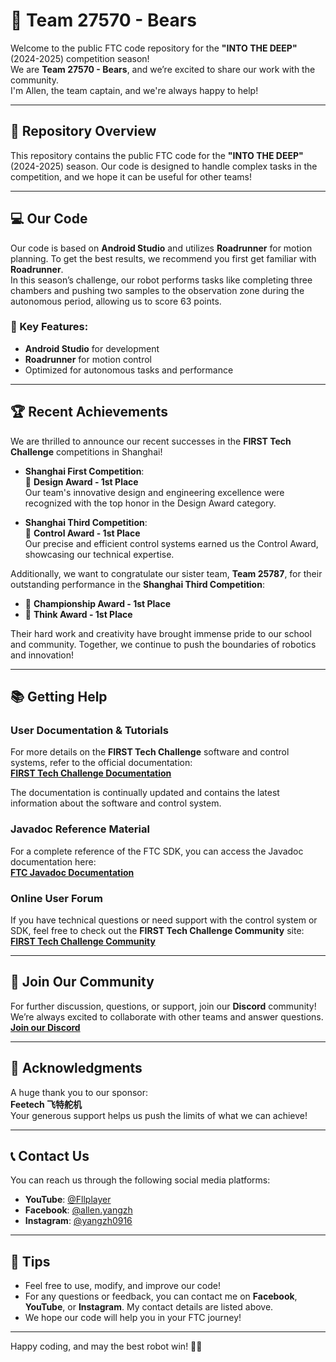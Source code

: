 # 🦾 Team 27570 - Bears

Welcome to the public FTC code repository for the **"INTO THE DEEP"** (2024-2025) competition season!  
We are **Team 27570 - Bears**, and we’re excited to share our work with the community.  
I'm Allen, the team captain, and we're always happy to help!

---

## 📂 Repository Overview

This repository contains the public FTC code for the **"INTO THE DEEP"** (2024-2025) season. Our code is designed to handle complex tasks in the competition, and we hope it can be useful for other teams!

---

## 💻 Our Code

Our code is based on **Android Studio** and utilizes **Roadrunner** for motion planning. To get the best results, we recommend you first get familiar with **Roadrunner**.  
In this season’s challenge, our robot performs tasks like completing three chambers and pushing two samples to the observation zone during the autonomous period, allowing us to score 63 points.

### 🚀 Key Features:
- **Android Studio** for development
- **Roadrunner** for motion control
- Optimized for autonomous tasks and performance

---

## 🏆 Recent Achievements

We are thrilled to announce our recent successes in the **FIRST Tech Challenge** competitions in Shanghai!

- **Shanghai First Competition**:  
  🥇 **Design Award - 1st Place**  
  Our team's innovative design and engineering excellence were recognized with the top honor in the Design Award category.

- **Shanghai Third Competition**:  
  🥇 **Control Award - 1st Place**  
  Our precise and efficient control systems earned us the Control Award, showcasing our technical expertise.

Additionally, we want to congratulate our sister team, **Team 25787**, for their outstanding performance in the **Shanghai Third Competition**:
- 🥇 **Championship Award - 1st Place**
- 🥇 **Think Award - 1st Place**

Their hard work and creativity have brought immense pride to our school and community. Together, we continue to push the boundaries of robotics and innovation!

---

## 📚 Getting Help

### **User Documentation & Tutorials**
For more details on the **FIRST Tech Challenge** software and control systems, refer to the official documentation:  
[**FIRST Tech Challenge Documentation**](https://www.firstinspires.org/resource-library/ftc-program-resources)

The documentation is continually updated and contains the latest information about the software and control system.

### **Javadoc Reference Material**
For a complete reference of the FTC SDK, you can access the Javadoc documentation here:  
[**FTC Javadoc Documentation**](https://docs.firstinspires.org/ftc-javadoc)

### **Online User Forum**
If you have technical questions or need support with the control system or SDK, feel free to check out the **FIRST Tech Challenge Community** site:  
[**FIRST Tech Challenge Community**](https://www.firstinspires.org/robotics/ftc/community)

---

## 🤖 Join Our Community

For further discussion, questions, or support, join our **Discord** community!  
We’re always excited to collaborate with other teams and answer questions.  
[**Join our Discord**](https://discord.gg/pRqUBNdm)

---

## 🙏 Acknowledgments

A huge thank you to our sponsor:  
**Feetech 飞特舵机**  
Your generous support helps us push the limits of what we can achieve!

---

## 📞 Contact Us

You can reach us through the following social media platforms:
- **YouTube**: [@Fllplayer](https://youtube.com/@Fllplayer)
- **Facebook**: [@allen.yangzh](https://facebook.com/profile.php?id=61560417221310)
- **Instagram**: [@yangzh0916](https://instagram.com/yangzh0916/?pwa=1)

---

## 📌 Tips

- Feel free to use, modify, and improve our code!
- For any questions or feedback, you can contact me on **Facebook**, **YouTube**, or **Instagram**. My contact details are listed above.
- We hope our code will help you in your FTC journey!

---

Happy coding, and may the best robot win! 🤖🚀